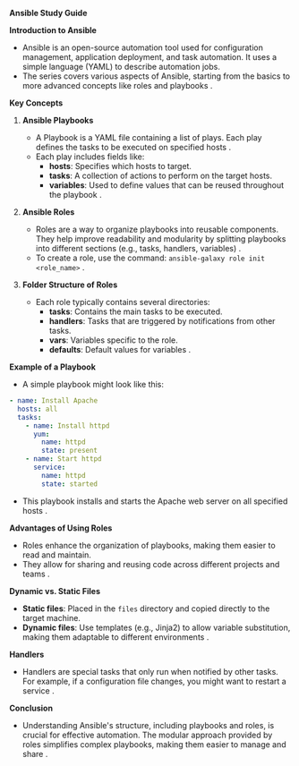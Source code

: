 **Ansible Study Guide**

**Introduction to Ansible**
- Ansible is an open-source automation tool used for configuration management, application deployment, and task automation. It uses a simple language (YAML) to describe automation jobs.
- The series covers various aspects of Ansible, starting from the basics to more advanced concepts like roles and playbooks .

**Key Concepts**
1. **Ansible Playbooks**
   - A Playbook is a YAML file containing a list of plays. Each play defines the tasks to be executed on specified hosts .
   - Each play includes fields like:
     - **hosts**: Specifies which hosts to target.
     - **tasks**: A collection of actions to perform on the target hosts.
     - **variables**: Used to define values that can be reused throughout the playbook .

2. **Ansible Roles**
   - Roles are a way to organize playbooks into reusable components. They help improve readability and modularity by splitting playbooks into different sections (e.g., tasks, handlers, variables) .
   - To create a role, use the command: `ansible-galaxy role init <role_name>` .

3. **Folder Structure of Roles**
   - Each role typically contains several directories:
     - **tasks**: Contains the main tasks to be executed.
     - **handlers**: Tasks that are triggered by notifications from other tasks.
     - **vars**: Variables specific to the role.
     - **defaults**: Default values for variables .

**Example of a Playbook**
- A simple playbook might look like this:
```yaml
- name: Install Apache
  hosts: all
  tasks:
    - name: Install httpd
      yum:
        name: httpd
        state: present
    - name: Start httpd
      service:
        name: httpd
        state: started
```
- This playbook installs and starts the Apache web server on all specified hosts .

**Advantages of Using Roles**
- Roles enhance the organization of playbooks, making them easier to read and maintain.
- They allow for sharing and reusing code across different projects and teams .

**Dynamic vs. Static Files**
- **Static files**: Placed in the `files` directory and copied directly to the target machine.
- **Dynamic files**: Use templates (e.g., Jinja2) to allow variable substitution, making them adaptable to different environments .

**Handlers**
- Handlers are special tasks that only run when notified by other tasks. For example, if a configuration file changes, you might want to restart a service .

**Conclusion**
- Understanding Ansible's structure, including playbooks and roles, is crucial for effective automation. The modular approach provided by roles simplifies complex playbooks, making them easier to manage and share .